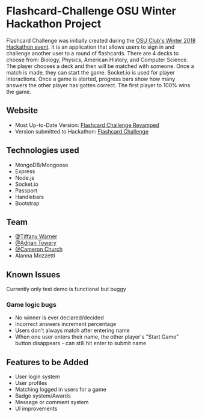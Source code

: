 # Flashcard-Challenge OSU Winter Hackathon Project
Flashcard Challenge was initially created during the [OSU Club's Winter 2018 Hackathon event](https://sites.google.com/oregonstate.edu/osuhackathonclub).
It is an application that allows users to sign in and challenge another user to a round of flashcards.
There are 4 decks to choose from: Biology, Physics, American History, and Computer Science.
The player chooses a deck and then will be matched with someone. Once a match is made, they can start the game.
Socket.io is used for player interactions. Once a game is started, progress bars show how many answers the other player
has gotten correct. The first player to 100% wins the game. 

## Website
* Most Up-to-Date Version: [Flashcard Challenge Revamped](https://flashcard-challenge.herokuapp.com/)
* Version submitted to Hackathon: [Flashcard Challenge](https://flashcards-osu.herokuapp.com/)

## Technologies used

* MongoDB/Mongoose
* Express
* Node.js
* Socket.io
* Passport
* Handlebars
* Bootstrap

## Team

* [@Tiffany Warner](https://github.com/Tiffany-Warner)
* [@Adrian Towery](https://github.com/actowery)
* [@Cameron Church](https://github.com/CameronScottBrown)
* Alanna Mozzetti


## Known Issues 
Currently only test demo is functional but buggy
### Game logic bugs
* No winner is ever declared/decided
* Incorrect answers increment percentage
* Users don't always match after entering name
* When one user enters their name, the other player's "Start Game" button disappears - can still hit enter to submit name

## Features to be Added
* User login system
* User profiles
* Matching logged in users for a game
* Badge system/Awards
* Message or comment system 
* UI improvements
